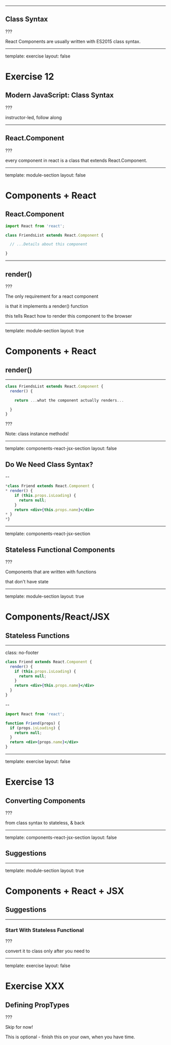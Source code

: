 

---

## Class Syntax

???

React Components are usually written with ES2015 class syntax.

---
template: exercise
layout: false

# Exercise 12
## Modern JavaScript: Class Syntax

???

instructor-led, follow along

---

## React.Component

???

every component in react is a class that extends  React.Component.

---
template: module-section
layout: false

# Components + React
## React.Component


```javascript
import React from 'react';

class FriendsList extends React.Component {

  // ...Details about this component

}
```

---

## render()

???

The only requirement for a react component

is that it implements a render() function

this tells React how to render this component to the browser

---
template: module-section
layout: true

# Components + React
## render()

---

```jsx
class FriendsList extends React.Component {
  render() {

    return ...what the component actually renders...

  }
}
```

???

Note: class instance methods!






---
template: components-react-jsx-section
layout: false

## Do We Need Class Syntax?

--

```jsx
*class Friend extends React.Component {
* render() {
    if (this.props.isLoading) {
      return null;
    }
    return <div>{this.props.name}</div>
* }
*}
```

---
template: components-react-jsx-section

## Stateless Functional Components

???

Components that are written with functions

that don't have state

---
template: module-section
layout: true

# Components/React/JSX
## Stateless Functions

---
class: no-footer

```jsx
class Friend extends React.Component {
  render() {
    if (this.props.isLoading) {
      return null;
    }
    return <div>{this.props.name}</div>
  }
}
```

--

```jsx
import React from 'react';

function Friend(props) {
  if (props.isLoading) {
    return null;
  }
  return <div>{props.name}</div>
}
```

---
template: exercise
layout: false

# Exercise 13
## Converting Components

???

from class syntax to stateless, & back

---
template: components-react-jsx-section
layout: false

## Suggestions

---
template: module-section
layout: true

# Components + React + JSX
## Suggestions

---

### Start With Stateless Functional

???

convert it to class only after you need to





---

template: exercise
layout: false

# Exercise XXX

## Defining PropTypes

???

Skip for now!

This is optional - finish this on your own, when you have time.
